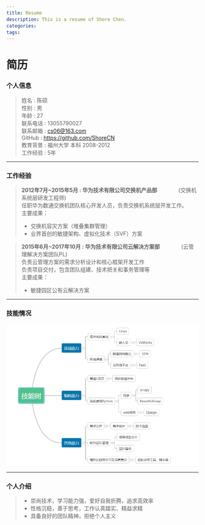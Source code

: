 ```yaml
---
title: Resume
description: This is a resume of Shore Chen.
categories:
tags:
---
```


# 简历

### 个人信息
> 姓名 : 陈硕  
> 性别 : 男  
> 年龄 : 27  
> 联系电话 : 13055790027  
> 联系邮箱 : cs06@163.com  
> GitHub : https://github.com/ShoreCN  
> 教育背景 : 福州大学 本科 2008-2012  
> 工作经验 : 5年  

---
### 工作经验
> **2012年7月~2015年5月 : 华为技术有限公司交换机产品部**　　　　(交换机系统层研发工程师)  
> 任职华为数通交换机团队核心开发人员，负责交换机系统层开发工作。  
> 主要成果：
> - 交换机容灾方案（堆叠集群管理）
> - 业界首创的敏捷架构、虚拟化技术（SVF）方案
  
> **2015年6月~2017年10月 : 华为技术有限公司云解决方案部**　　　　(云管理解决方案团队PL)  
> 负责云管理方案的需求分析设计和核心框架开发工作  
> 负责项目交付，包含团队组建、技术把关和事务管理等  
> 主要成果：  
> - 敏捷园区公有云解决方案  

---  

### 技能情况
![](https://github.com/ShoreCN/Resume/blob/master/img/skill1113.jpg?raw=true)  

---  
### 个人介绍
> - 崇尚技术，学习能力强，爱好自我折腾，追求高效率  
> - 性格沉稳，善于思考，工作认真踏实、精益求精  
> - 具备良好的团队精神，拒绝个人主义  

